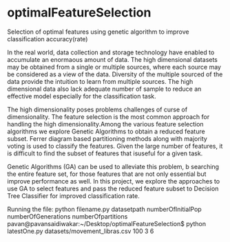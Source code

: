 # optimalFeatureSelection
Selection of optimal features using genetic algorithm to improve classification accuracy(rate)  


In the real world, data collection and storage technology have enabled to accumulate an
enormaous amount of data. The high dimensional datasets may be obtained from a single or
multiple sources, where each source may be considered as a view of the data. Diversity of the
multiple sourced of the data provide the intuition to learn from multiple sources. The high
dimensional data also lack adequate number of sample to reduce an effective model especially
for the classification task. 

The high dimensionality poses problems challenges of curse of
dimensionality. The feature selection is the most common approach for handling the high
dimensionality.Among the various feature selection algorithms we explore Genetic Algorithms
to obtain a reduced feature subset. 
Ferrer diagram based partitioning methods along with
majority voting is used to classify the features.
Given the large number of features, it is difficult to find the subset of features that isuseful for a given task. 

Genetic Algorithms (GA) can be used to alleviate this problem, b
searching the entire feature set, for those features that are not only essential but improve
performance as well. In this project, we explore the approaches to use GA to select features and
pass the reduced feature subset to Decision Tree Classifier for improved classification rate.




Running the file:
 python filename.py datasetpath numberOfInitialPop numberOfGenerations numberOfpartitions
pavan@pavansaidiwakar:~/Desktop/optimalFeatureSelection$ python latestOne.py datasets/movement_libras.csv 100 3 6

